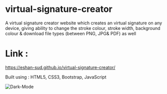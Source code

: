 # virtual-signature-creator

A virtual signature creator website which creates an virtual signature on any device, giving ability to change the stroke colour, stroke width, background colour & download file types (between PNG, JPG& PDF) as well

# Link : 
<a href="https://eshan-sud.github.io/virtual-signature-creator/" target="_blank">https://eshan-sud.github.io/virtual-signature-creator/</a>

Built using : HTML5, CSS3, Bootstrap, JavaScript

![Dark-Mode](https://github.com/eshan-sud/virtual-signature-creator/assets/113531303/80fe4e33-9dab-496a-8a74-ba3083b63dba)


